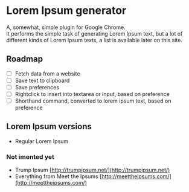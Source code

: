 # Lorem Ipsum generator

A, somewhat, simple plugin for Google Chrome.  
It performs the simple task of generating Lorem Ipsum text, but a lot of different kinds of Lorem Ipsum texts, a list is available later on this site.

## Roadmap

- [ ] Fetch data from a website
- [ ] Save text to clipboard
- [ ] Save preferences
- [ ] Rightclick to insert into textarea or input, based on preference
- [ ] Shorthand command, converted to lorem ipsum text, based on preference

## Lorem Ipsum versions

* Regular Lorem Ipsum

### Not imented yet

* Trump Ipsum [http://trumpipsum.net/](http://trumpipsum.net/)
* Everything from Meet the Ipsums [http://meettheipsums.com/](http://meettheipsums.com/)
